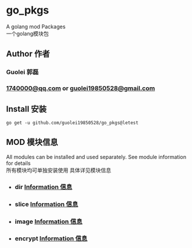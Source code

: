 # go_pkgs
A golang mod Packages  
一个golang模块包

## Author 作者
### Guolei 郭磊
### [1740000@qq.com](mailto:1740000@qq.com) or [guolei19850528@gmail.com](mailto:guolei19850528@gmail.com)
## Install 安装
```shell
go get -u github.com/guolei19850528/go_pkgs@letest
```
## MOD 模块信息
All modules can be installed and used separately. See module information for details  
所有模块均可单独安装使用 具体详见模块信息
- ### dir [Information 信息](https://github.com/guolei19850528/go_pkgs/tree/main/dir)
- ### slice [Information 信息](https://github.com/guolei19850528/go_pkgs/tree/main/slice)
- ### image [Information 信息](https://github.com/guolei19850528/go_pkgs/tree/main/image)
- ### encrypt [Information 信息](https://github.com/guolei19850528/go_pkgs/tree/main/encrypt)
